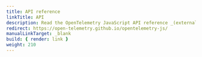 ```yaml
---
title: API reference
linkTitle: API
description: Read the OpenTelemetry JavaScript API reference _(external page)_
redirect: https://open-telemetry.github.io/opentelemetry-js/
manualLinkTarget: _blank
build: { render: link }
weight: 210
---
```

